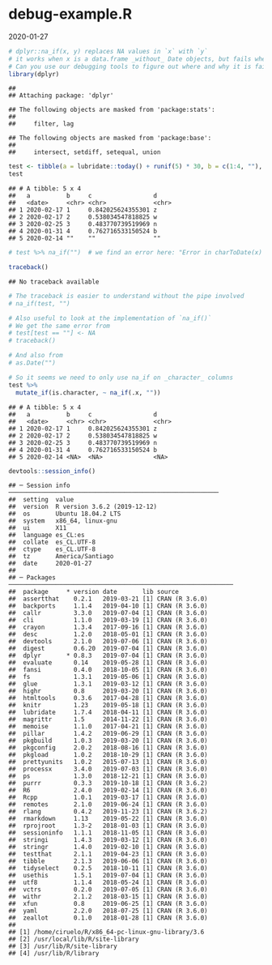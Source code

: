debug-example.R
================
2020-01-27

``` r
# dplyr::na_if(x, y) replaces NA values in `x` with `y`
# it works when x is a data.frame _without_ Date objects, but fails when there is a Date in the df
# Can you use our debugging tools to figure out where and why it is failing?
library(dplyr)
```

    ## 
    ## Attaching package: 'dplyr'

    ## The following objects are masked from 'package:stats':
    ## 
    ##     filter, lag

    ## The following objects are masked from 'package:base':
    ## 
    ##     intersect, setdiff, setequal, union

``` r
test <- tibble(a = lubridate::today() + runif(5) * 30, b = c(1:4, ""), c = c(runif(4), ""), d = c(sample(letters, 4, replace = TRUE), ""))
test
```

    ## # A tibble: 5 x 4
    ##   a          b     c                 d    
    ##   <date>     <chr> <chr>             <chr>
    ## 1 2020-02-17 1     0.842025624355301 z    
    ## 2 2020-02-17 2     0.538034547818825 w    
    ## 3 2020-02-25 3     0.483770739519969 n    
    ## 4 2020-01-31 4     0.762716533150524 b    
    ## 5 2020-02-14 ""    ""                ""

``` r
# test %>% na_if("")  # we find an error here: "Error in charToDate(x) : character string is not in a standard unambiguous format"

traceback()
```

    ## No traceback available

``` r
# The traceback is easier to understand without the pipe involved
# na_if(test, "")

# Also useful to look at the implementation of `na_if()`
# We get the same error from
# test[test == ""] <- NA
# traceback()

# And also from
# as.Date("")

# So it seems we need to only use na_if on _character_ columns
test %>%
  mutate_if(is.character, ~ na_if(.x, ""))
```

    ## # A tibble: 5 x 4
    ##   a          b     c                 d    
    ##   <date>     <chr> <chr>             <chr>
    ## 1 2020-02-17 1     0.842025624355301 z    
    ## 2 2020-02-17 2     0.538034547818825 w    
    ## 3 2020-02-25 3     0.483770739519969 n    
    ## 4 2020-01-31 4     0.762716533150524 b    
    ## 5 2020-02-14 <NA>  <NA>              <NA>

``` r
devtools::session_info()
```

    ## ─ Session info ──────────────────────────────────────────────────────────
    ##  setting  value                       
    ##  version  R version 3.6.2 (2019-12-12)
    ##  os       Ubuntu 18.04.2 LTS          
    ##  system   x86_64, linux-gnu           
    ##  ui       X11                         
    ##  language es_CL:es                    
    ##  collate  es_CL.UTF-8                 
    ##  ctype    es_CL.UTF-8                 
    ##  tz       America/Santiago            
    ##  date     2020-01-27                  
    ## 
    ## ─ Packages ──────────────────────────────────────────────────────────────
    ##  package     * version date       lib source        
    ##  assertthat    0.2.1   2019-03-21 [1] CRAN (R 3.6.0)
    ##  backports     1.1.4   2019-04-10 [1] CRAN (R 3.6.0)
    ##  callr         3.3.0   2019-07-04 [1] CRAN (R 3.6.0)
    ##  cli           1.1.0   2019-03-19 [1] CRAN (R 3.6.0)
    ##  crayon        1.3.4   2017-09-16 [1] CRAN (R 3.6.0)
    ##  desc          1.2.0   2018-05-01 [1] CRAN (R 3.6.0)
    ##  devtools      2.1.0   2019-07-06 [1] CRAN (R 3.6.0)
    ##  digest        0.6.20  2019-07-04 [1] CRAN (R 3.6.0)
    ##  dplyr       * 0.8.3   2019-07-04 [1] CRAN (R 3.6.0)
    ##  evaluate      0.14    2019-05-28 [1] CRAN (R 3.6.0)
    ##  fansi         0.4.0   2018-10-05 [1] CRAN (R 3.6.0)
    ##  fs            1.3.1   2019-05-06 [1] CRAN (R 3.6.0)
    ##  glue          1.3.1   2019-03-12 [1] CRAN (R 3.6.0)
    ##  highr         0.8     2019-03-20 [1] CRAN (R 3.6.0)
    ##  htmltools     0.3.6   2017-04-28 [1] CRAN (R 3.6.0)
    ##  knitr         1.23    2019-05-18 [1] CRAN (R 3.6.0)
    ##  lubridate     1.7.4   2018-04-11 [1] CRAN (R 3.6.0)
    ##  magrittr      1.5     2014-11-22 [1] CRAN (R 3.6.0)
    ##  memoise       1.1.0   2017-04-21 [1] CRAN (R 3.6.0)
    ##  pillar        1.4.2   2019-06-29 [1] CRAN (R 3.6.0)
    ##  pkgbuild      1.0.3   2019-03-20 [1] CRAN (R 3.6.0)
    ##  pkgconfig     2.0.2   2018-08-16 [1] CRAN (R 3.6.0)
    ##  pkgload       1.0.2   2018-10-29 [1] CRAN (R 3.6.0)
    ##  prettyunits   1.0.2   2015-07-13 [1] CRAN (R 3.6.0)
    ##  processx      3.4.0   2019-07-03 [1] CRAN (R 3.6.0)
    ##  ps            1.3.0   2018-12-21 [1] CRAN (R 3.6.0)
    ##  purrr         0.3.3   2019-10-18 [1] CRAN (R 3.6.2)
    ##  R6            2.4.0   2019-02-14 [1] CRAN (R 3.6.0)
    ##  Rcpp          1.0.1   2019-03-17 [1] CRAN (R 3.6.0)
    ##  remotes       2.1.0   2019-06-24 [1] CRAN (R 3.6.0)
    ##  rlang         0.4.2   2019-11-23 [1] CRAN (R 3.6.2)
    ##  rmarkdown     1.13    2019-05-22 [1] CRAN (R 3.6.0)
    ##  rprojroot     1.3-2   2018-01-03 [1] CRAN (R 3.6.0)
    ##  sessioninfo   1.1.1   2018-11-05 [1] CRAN (R 3.6.0)
    ##  stringi       1.4.3   2019-03-12 [1] CRAN (R 3.6.0)
    ##  stringr       1.4.0   2019-02-10 [1] CRAN (R 3.6.0)
    ##  testthat      2.1.1   2019-04-23 [1] CRAN (R 3.6.0)
    ##  tibble        2.1.3   2019-06-06 [1] CRAN (R 3.6.0)
    ##  tidyselect    0.2.5   2018-10-11 [1] CRAN (R 3.6.0)
    ##  usethis       1.5.1   2019-07-04 [1] CRAN (R 3.6.0)
    ##  utf8          1.1.4   2018-05-24 [1] CRAN (R 3.6.0)
    ##  vctrs         0.2.0   2019-07-05 [1] CRAN (R 3.6.0)
    ##  withr         2.1.2   2018-03-15 [1] CRAN (R 3.6.0)
    ##  xfun          0.8     2019-06-25 [1] CRAN (R 3.6.0)
    ##  yaml          2.2.0   2018-07-25 [1] CRAN (R 3.6.0)
    ##  zeallot       0.1.0   2018-01-28 [1] CRAN (R 3.6.0)
    ## 
    ## [1] /home/ciruelo/R/x86_64-pc-linux-gnu-library/3.6
    ## [2] /usr/local/lib/R/site-library
    ## [3] /usr/lib/R/site-library
    ## [4] /usr/lib/R/library

